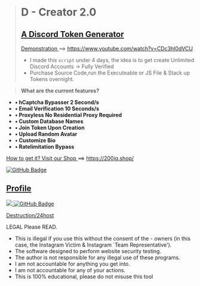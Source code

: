 





>
> # D - Creator 2.0
> ## [A Discord Token Generator](#)
>  [Demonstration ](#) ==> https://www.youtube.com/watch?v=CDc3hI0dVCU
> -  I made this ``script`` under 4 days, the idea is to get create Unlimited Discord Accounts ->  Fully Verified
>  -  Purchase Source Code,run the Executeable or JS File & Stack up Tokens overnight.

> **What are the current features?**
- **• hCaptcha Bypasser 2 Second/s**
- **• Email Verification 10 Seconds/s**
- **• Proxyless No Residential Proxy Required**
- **• Custom Database Names**
- **• Join Token Upon Creation**
- **• Upload Random Avatar**
- **• Customize Bio**
- **• Ratelimitation Bypass**

[How to get it? Visit our Shop ](#) ==> https://200iq.shop/


 <a href=""><img src="https://i.imgur.com/UjDuIYd.gif" alt="GitHub Badge">



</p>

##  **Profile**
<a href="https://github.com/Meghna-DAS/github-profile-views-counter">
    <img src="https://komarev.com/ghpvc/?username=24hoster">
</a>
<a href="https://github.com/24host?tab=followers"><img src="https://img.shields.io/github/followers/24hoster?label=Followers&style=social" alt="GitHub Badge"></a>



[Destruction/24host](LICENSE)

LEGAL Please READ.
- This is illegal if you use this without the consent of the - owners (in this case, the Instagram Victim & Instagram `Team Representative').
- The software designed to perform website security testing.
- The author is not responsible for any illegal use of these programs.
- I am not accountable for anything you get into.
- I am not accountable for any of your actions.
- This is 100% educational, please do not misuse this tool

